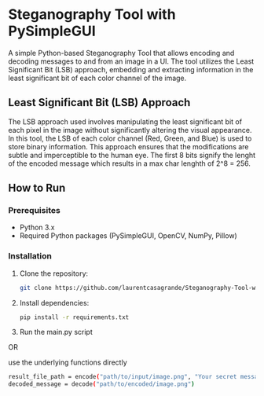 # Steganography Tool with PySimpleGUI

A simple Python-based Steganography Tool that allows encoding and decoding messages to and from an image in a UI. The tool utilizes the Least Significant Bit (LSB) approach, embedding and extracting information in the least significant bit of each color channel of the image.

## Least Significant Bit (LSB) Approach

The LSB approach used involves manipulating the least significant bit of each pixel in the image without significantly altering the visual appearance. In this tool, the LSB of each color channel (Red, Green, and Blue) is used to store binary information. This approach ensures that the modifications are subtle and imperceptible to the human eye. The first 8 bits signify the lenght of the encoded message which results in a max char lenghth of 2^8 = 256.

## How to Run

### Prerequisites

- Python 3.x
- Required Python packages (PySimpleGUI, OpenCV, NumPy, Pillow)

### Installation

1. Clone the repository:

   ```bash
   git clone https://github.com/laurentcasagrande/Steganography-Tool-with-PySimpleGUI.git

2. Install dependencies:
   
   ```bash
   pip install -r requirements.txt

3. Run the main.py script

OR

use the underlying functions directly

```bash
result_file_path = encode("path/to/input/image.png", "Your secret message")
decoded_message = decode("path/to/encoded/image.png")
